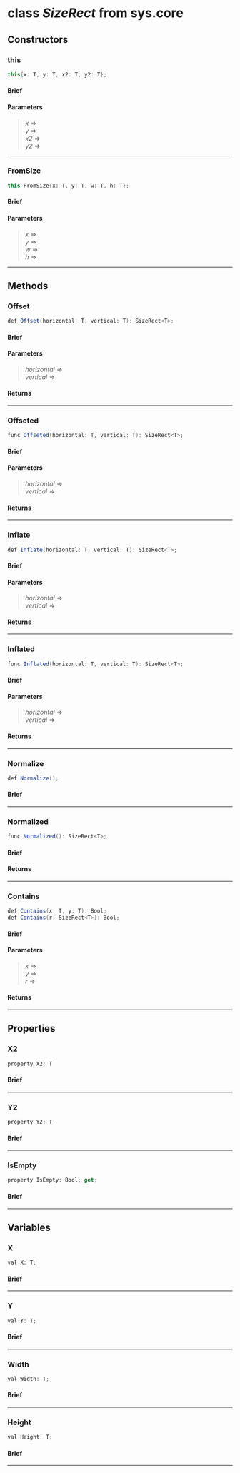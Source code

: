 # class *SizeRect* from sys.core

## Constructors

### this

```C#
this{x: T, y: T, x2: T, y2: T};
```

#### Brief

#### Parameters
> *x* =>   
> *y* =>   
> *x2* =>   
> *y2* =>   
***

### FromSize

```C#
this FromSize{x: T, y: T, w: T, h: T};
```

#### Brief

#### Parameters
> *x* =>   
> *y* =>   
> *w* =>   
> *h* =>   
***

## Methods

### Offset

```C#
def Offset(horizontal: T, vertical: T): SizeRect<T>;
```

#### Brief

#### Parameters
> *horizontal* =>   
> *vertical* =>   
#### Returns
> 
***

### Offseted

```C#
func Offseted(horizontal: T, vertical: T): SizeRect<T>;
```

#### Brief

#### Parameters
> *horizontal* =>   
> *vertical* =>   
#### Returns
> 
***

### Inflate

```C#
def Inflate(horizontal: T, vertical: T): SizeRect<T>;
```

#### Brief

#### Parameters
> *horizontal* =>   
> *vertical* =>   
#### Returns
> 
***

### Inflated

```C#
func Inflated(horizontal: T, vertical: T): SizeRect<T>;
```

#### Brief

#### Parameters
> *horizontal* =>   
> *vertical* =>   
#### Returns
> 
***

### Normalize

```C#
def Normalize();
```

#### Brief

***

### Normalized

```C#
func Normalized(): SizeRect<T>;
```

#### Brief

#### Returns
> 
***

### Contains

```C#
def Contains(x: T, y: T): Bool;
def Contains(r: SizeRect<T>): Bool;
```

#### Brief

#### Parameters
> *x* =>   
> *y* =>   
> *r* =>   
#### Returns
> 
***

## Properties

### X2

```C#
property X2: T
```

#### Brief

***

### Y2

```C#
property Y2: T
```

#### Brief

***

### IsEmpty

```C#
property IsEmpty: Bool; get;
```

#### Brief

***

## Variables

### X

```C#
val X: T;
```

#### Brief

***

### Y

```C#
val Y: T;
```

#### Brief

***

### Width

```C#
val Width: T;
```

#### Brief

***

### Height

```C#
val Height: T;
```

#### Brief

***

